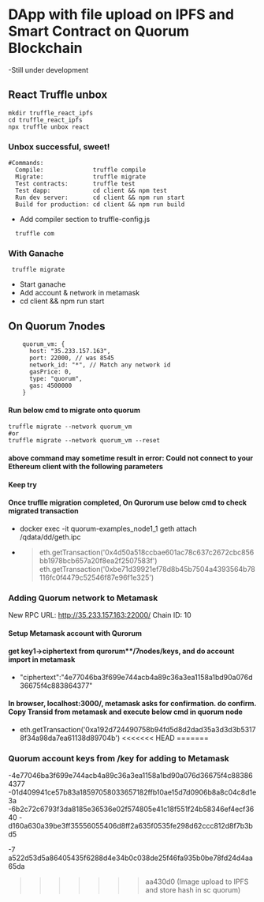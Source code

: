 # DApp with file upload on IPFS and Smart Contract on Quorum Blockchain
-Still under development

## React Truffle unbox

```
mkdir truffle_react_ipfs
cd truffle_react_ipfs
npx truffle unbox react
```

### Unbox successful, sweet!

```
#Commands:
  Compile:              truffle compile
  Migrate:              truffle migrate
  Test contracts:       truffle test
  Test dapp:            cd client && npm test
  Run dev server:       cd client && npm run start
  Build for production: cd client && npm run build
```

- Add compiler section to truffle-config.js
```
  truffle com
```

### With Ganache
```
 truffle migrate
``` 
- Start ganache
- Add account & network in metamask
- cd client && npm run start


## On Quorum 7nodes
```
    quorum_vm: {
      host: "35.233.157.163",
      port: 22000, // was 8545
      network_id: "*", // Match any network id
      gasPrice: 0,
      type: "quorum",
      gas: 4500000
    }
```
#### Run below cmd to migrate onto quorum
```
truffle migrate --network quorum_vm  
#or
truffle migrate --network quorum_vm --reset
```

#### above command may sometime result in error: Could not connect to your Ethereum client with the following parameters
#### Keep try
#### Once truflle migration completed, On Qurorum use below cmd to check migrated transaction
- docker exec -it quorum-examples_node1_1 geth attach /qdata/dd/geth.ipc
- > eth.getTransaction('0x4d50a518ccbae601ac78c637c2672cbc856bb1978bcb657a20f8ea2f2507583f')
eth.getTransaction('0xbe71d39921ef78d8b45b7504a4393564b78116fc0f4479c52546f87e96f1e325')

### Adding Quorum network to Metamask
New RPC URL: http://35.233.157.163:22000/
Chain ID: 10

#### Setup Metamask account with Qurorum
#### get key1->ciphertext from qurorum**/7nodes/keys, and do account import in metamask
- "ciphertext":"4e77046ba3f699e744acb4a89c36a3ea1158a1bd90a076d36675f4c883864377"
#### In browser, localhost:3000/, metamask asks for confirmation. do confirm. Copy Transid from metamask and execute below cmd in quorum node
- eth.getTransaction('0xa192d724490758b94fd5d8d2dad35a3d3d3b53178f34a98da7ea61138d89704b')
<<<<<<< HEAD
=======




### Quorum account keys from /key for adding to Metamask
-4e77046ba3f699e744acb4a89c36a3ea1158a1bd90a076d36675f4c883864377
-01d409941ce57b83a18597058033657182ffb10ae15d7d0906b8a8c04c8d1e3a
-6b2c72c6793f3da8185e36536e02f574805e41c18f551f24b58346ef4ecf3640
-d160a630a39be3ff35556055406d8ff2a635f0535fe298d62ccc812d8f7b3bd5

-7
a522d53d5a86405435f6288d4e34b0c038de25f46fa935b0be78fd24d4aa65da
>>>>>>> aa430d0 (Image upload to IPFS and store hash in sc quorum)
